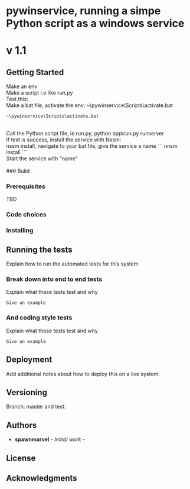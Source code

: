 # pywinservice, running a simpe Python script as a windows service

# v 1.1
## Getting Started
Make an env
<br>
Make a script i.e like run.py
<br>
Test this:
<br>
Make a bat file, activate the env: ~\pywinservice\Scripts\activate.bat
```
~\pywinservice\Scripts\activate.bat
```
<br>
Call the Python script file, ie run.py, python app\run.py runserver
<br>
If test is success, install the service with Nssm:
<br>
nssm install, navigate to your bat file, give the service a name
```
nnsm install
```
<br>
Start the service with "name"
<br>
<br>
### Build


### Prerequisites

TBD

### Code choices

### Installing

## Running the tests
Explain how to run the automated tests for this system
### Break down into end to end tests
Explain what these tests test and why

```
Give an example
```
### And coding style tests
Explain what these tests test and why
```
Give an example
```
## Deployment
Add additional notes about how to deploy this on a live system:

## Versioning
Branch: master and test.

## Authors

* **spawnmarvel** - *Initial work* - 


## License


## Acknowledgments















